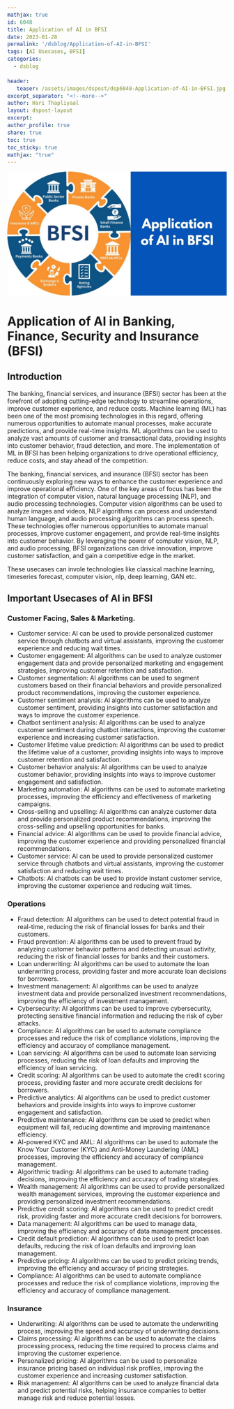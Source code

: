 ```yaml
---
mathjax: true
id: 6048
title: Application of AI in BFSI 
date: 2023-01-28
permalink: '/dsblog/Application-of-AI-in-BFSI'
tags: [AI Usecases, BFSI] 
categories:
  - dsblog

header:
   teaser: /assets/images/dspost/dsp6048-Application-of-AI-in-BFSI.jpg
excerpt_separator: "<!--more-->"   
author: Hari Thapliyaal   
layout: dspost-layout   
excerpt:   
author_profile: true   
share: true   
toc: true   
toc_sticky: true 
mathjax: "true"
---
```

   
![Application-of-AI-in-BFSI](/assets/images/dspost/dsp6048-Application-of-AI-in-BFSI.jpg)   
   
# Application of AI in Banking, Finance, Security and Insurance (BFSI)   
   
## Introduction   
   
The banking, financial services, and insurance (BFSI) sector has been at the forefront of adopting cutting-edge technology to streamline operations, improve customer experience, and reduce costs. Machine learning (ML) has been one of the most promising technologies in this regard, offering numerous opportunities to automate manual processes, make accurate predictions, and provide real-time insights. ML algorithms can be used to analyze vast amounts of customer and transactional data, providing insights into customer behavior, fraud detection, and more. The implementation of ML in BFSI has been helping organizations to drive operational efficiency, reduce costs, and stay ahead of the competition.   

The banking, financial services, and insurance (BFSI) sector has been continuously exploring new ways to enhance the customer experience and improve operational efficiency. One of the key areas of focus has been the integration of computer vision, natural language processing (NLP), and audio processing technologies. Computer vision algorithms can be used to analyze images and videos, NLP algorithms can process and understand human language, and audio processing algorithms can process speech. These technologies offer numerous opportunities to automate manual processes, improve customer engagement, and provide real-time insights into customer behavior. By leveraging the power of computer vision, NLP, and audio processing, BFSI organizations can drive innovation, improve customer satisfaction, and gain a competitive edge in the market.  

These usecases can invole technologies like classical machine learning, timeseries forecast, computer vision, nlp, deep learning, GAN etc.  

## Important Usecases of AI in BFSI

### Customer Facing, Sales & Marketing.
- Customer service: AI can be used to provide personalized customer service through chatbots and virtual assistants, improving the customer experience and reducing wait times.
- Customer engagement: AI algorithms can be used to analyze customer engagement data and provide personalized marketing and engagement strategies, improving customer retention and satisfaction.
- Customer segmentation: AI algorithms can be used to segment customers based on their financial behaviors and provide personalized product recommendations, improving the customer experience.
- Customer sentiment analysis: AI algorithms can be used to analyze customer sentiment, providing insights into customer satisfaction and ways to improve the customer experience.
- Chatbot sentiment analysis: AI algorithms can be used to analyze customer sentiment during chatbot interactions, improving the customer experience and increasing customer satisfaction.
- Customer lifetime value prediction: AI algorithms can be used to predict the lifetime value of a customer, providing insights into ways to improve customer retention and satisfaction.
- Customer behavior analysis: AI algorithms can be used to analyze customer behavior, providing insights into ways to improve customer engagement and satisfaction.
- Marketing automation: AI algorithms can be used to automate marketing processes, improving the efficiency and effectiveness of marketing campaigns.
- Cross-selling and upselling: AI algorithms can analyze customer data and provide personalized product recommendations, improving the cross-selling and upselling opportunities for banks.
- Financial advice: AI algorithms can be used to provide financial advice, improving the customer experience and providing personalized financial recommendations.
- Customer service: AI can be used to provide personalized customer service through chatbots and virtual assistants, improving the customer satisfaction and reducing wait times.
- Chatbots: AI chatbots can be used to provide instant customer service, improving the customer experience and reducing wait times.

### Operations
- Fraud detection: AI algorithms can be used to detect potential fraud in real-time, reducing the risk of financial losses for banks and their customers.
- Fraud prevention: AI algorithms can be used to prevent fraud by analyzing customer behavior patterns and detecting unusual activity, reducing the risk of financial losses for banks and their customers.
- Loan underwriting: AI algorithms can be used to automate the loan underwriting process, providing faster and more accurate loan decisions for borrowers.
- Investment management: AI algorithms can be used to analyze investment data and provide personalized investment recommendations, improving the efficiency of investment management.
- Cybersecurity: AI algorithms can be used to improve cybersecurity, protecting sensitive financial information and reducing the risk of cyber attacks.
- Compliance: AI algorithms can be used to automate compliance processes and reduce the risk of compliance violations, improving the efficiency and accuracy of compliance management.
- Loan servicing: AI algorithms can be used to automate loan servicing processes, reducing the risk of loan defaults and improving the efficiency of loan servicing.
- Credit scoring: AI algorithms can be used to automate the credit scoring process, providing faster and more accurate credit decisions for borrowers.
- Predictive analytics: AI algorithms can be used to predict customer behaviors and provide insights into ways to improve customer engagement and satisfaction.
- Predictive maintenance: AI algorithms can be used to predict when equipment will fail, reducing downtime and improving maintenance efficiency.
- AI-powered KYC and AML: AI algorithms can be used to automate the Know Your Customer (KYC) and Anti-Money Laundering (AML) processes, improving the efficiency and accuracy of compliance management.
- Algorithmic trading: AI algorithms can be used to automate trading decisions, improving the efficiency and accuracy of trading strategies.
- Wealth management: AI algorithms can be used to provide personalized wealth management services, improving the customer experience and providing personalized investment recommendations.
- Predictive credit scoring: AI algorithms can be used to predict credit risk, providing faster and more accurate credit decisions for borrowers.
- Data management: AI algorithms can be used to manage data, improving the efficiency and accuracy of data management processes.
- Credit default prediction: AI algorithms can be used to predict loan defaults, reducing the risk of loan defaults and improving loan management.
- Predictive pricing: AI algorithms can be used to predict pricing trends, improving the efficiency and accuracy of pricing strategies.
- Compliance: AI algorithms can be used to automate compliance processes and reduce the risk of compliance violations, improving the efficiency and accuracy of compliance management.

### Insurance 
- Underwriting: AI algorithms can be used to automate the underwriting process, improving the speed and accuracy of underwriting decisions.
- Claims processing: AI algorithms can be used to automate the claims processing process, reducing the time required to process claims and improving the customer experience.
- Personalized pricing: AI algorithms can be used to personalize insurance pricing based on individual risk profiles, improving the customer experience and increasing customer satisfaction.
- Risk management: AI algorithms can be used to analyze financial data and predict potential risks, helping insurance companies to better manage risk and reduce potential losses.


